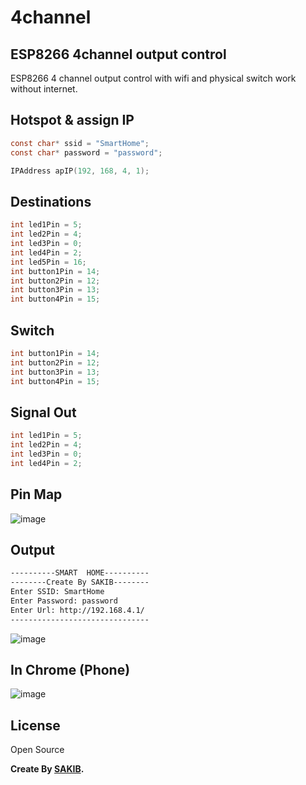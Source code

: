 # 4channel
## ESP8266 4channel output control
ESP8266 4 channel output control with wifi and physical switch work without internet.


## Hotspot & assign IP
```c
const char* ssid = "SmartHome";
const char* password = "password";

IPAddress apIP(192, 168, 4, 1);
```


## Destinations

```c
int led1Pin = 5;
int led2Pin = 4;
int led3Pin = 0;
int led4Pin = 2;
int led5Pin = 16;
int button1Pin = 14;
int button2Pin = 12;
int button3Pin = 13;
int button4Pin = 15;
```


## Switch
```c
int button1Pin = 14;
int button2Pin = 12;
int button3Pin = 13;
int button4Pin = 15;
```


## Signal Out
```c
int led1Pin = 5;
int led2Pin = 4;
int led3Pin = 0;
int led4Pin = 2;
```

## Pin Map
![image](https://user-images.githubusercontent.com/23399426/223462919-ab55a11b-597c-4c8e-b36f-f241d67a6128.png)


## Output
```sh
----------SMART  HOME----------
--------Create By SAKIB--------
Enter SSID: SmartHome
Enter Password: password
Enter Url: http://192.168.4.1/
-------------------------------
```
![image](https://user-images.githubusercontent.com/23399426/223452619-b3e1160f-d85c-4211-832e-6b2fb46d9565.png)


## In Chrome (Phone)
![image](https://user-images.githubusercontent.com/23399426/223451439-b82d88cf-304a-480d-b7f3-c6bc576cdc2e.png)


## License
Open Source

**Create By [SAKIB](https://github.com/sakibweb).**
